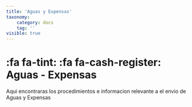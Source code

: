 ```yaml
---
title: 'Aguas y Expensas'
taxonomy:
    category: docs
    tag: ''
visible: true
---
```


# :fa fa-tint: :fa fa-cash-register: Aguas - Expensas

Aqui encontraras los procedimientos  e informacion relevante a el envio de Aguas y Expensas